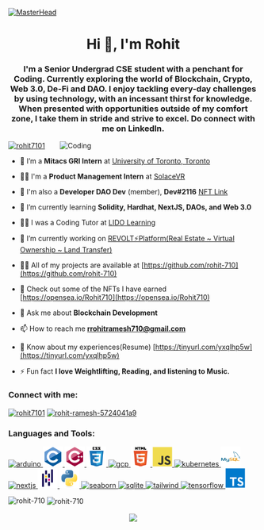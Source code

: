 [![MasterHead](https://cdnb.artstation.com/p/assets/images/images/018/831/079/original/camille-unknown-bird-city-ok.gif)](https://github.com/rohit-710)
<h1 align="center">Hi 👋, I'm Rohit</h1>
<h3 align="center">I'm a Senior Undergrad CSE student with a penchant for Coding. Currently exploring the world of Blockchain, Crypto, Web 3.0, De-Fi and DAO. I enjoy tackling every-day challenges by using technology, with an incessant thirst for knowledge. When presented with opportunities outside of my comfort zone, I take them in stride and strive to excel. Do connect with me on LinkedIn.</h3>
<img align="right" alt="Coding" width="400" src="https://i.pinimg.com/originals/f5/5b/0f/f55b0f3e0d9b878ed9192b8358fd1480.gif">
<p align="left"> <a href="https://twitter.com/rohit7101" target="blank"><img src="https://img.shields.io/twitter/follow/rohit7101?logo=twitter&style=for-the-badge" alt="rohit7101" /></a> </p>

- 🔭 I’m a **Mitacs GRI Intern** at [University of Toronto, Toronto](https://www.mitacs.ca/en/programs/globalink/globalink-research-internship)

- 👨‍💼 I'm a **Product Management Intern** at [SolaceVR](https://www.linkedin.com/company/solacevr/)

- 🚀 I'm also a **Developer DAO Dev** (member), **Dev#2116** [NFT Link](https://opensea.io/assets/ethereum/0x25ed58c027921e14d86380ea2646e3a1b5c55a8b/2116)

- 🌱 I’m currently learning **Solidity, Hardhat, NextJS, DAOs, and Web 3.0**

- 👨‍🏫 I was a Coding Tutor at [LIDO Learning](https://www.lidolearning.com/)

- 🤝 I’m currently working on [REVOLT⚡Platform(Real Estate ~ Virtual Ownership ~ Land Transfer)](https://revolt-beryl.vercel.app/)

- 👨‍💻 All of my projects are available at [https://github.com/rohit-710](https://github.com/rohit-710)

- 🚀 Check out some of the NFTs I have earned [https://opensea.io/Rohit710](https://opensea.io/Rohit710)

- 💬 Ask me about **Blockchain Development**

- 📫 How to reach me **rrohitramesh710@gmail.com**

- 📄 Know about my experiences(Resume) [https://tinyurl.com/yxqlhp5w](https://tinyurl.com/yxqlhp5w)

- ⚡ Fun fact **I love Weightlifting, Reading, and listening to Music.**

<h3 align="left">Connect with me:</h3>
<p align="left">
<a href="https://twitter.com/rohit7101" target="blank"><img align="center" src="https://raw.githubusercontent.com/rahuldkjain/github-profile-readme-generator/master/src/images/icons/Social/twitter.svg" alt="rohit7101" height="30" width="40" /></a>
<a href="https://linkedin.com/in/rohit-ramesh-5724041a9" target="blank"><img align="center" src="https://raw.githubusercontent.com/rahuldkjain/github-profile-readme-generator/master/src/images/icons/Social/linked-in-alt.svg" alt="rohit-ramesh-5724041a9" height="30" width="40" /></a>
</p>

<h3 align="left">Languages and Tools:</h3>
<p align="left"> <a href="https://www.arduino.cc/" target="_blank" rel="noreferrer"> <img src="https://cdn.worldvectorlogo.com/logos/arduino-1.svg" alt="arduino" width="40" height="40"/> </a> <a href="https://www.cprogramming.com/" target="_blank" rel="noreferrer"> <img src="https://raw.githubusercontent.com/devicons/devicon/master/icons/c/c-original.svg" alt="c" width="40" height="40"/> </a> <a href="https://www.w3schools.com/cpp/" target="_blank" rel="noreferrer"> <img src="https://raw.githubusercontent.com/devicons/devicon/master/icons/cplusplus/cplusplus-original.svg" alt="cplusplus" width="40" height="40"/> </a> <a href="https://www.w3schools.com/css/" target="_blank" rel="noreferrer"> <img src="https://raw.githubusercontent.com/devicons/devicon/master/icons/css3/css3-original-wordmark.svg" alt="css3" width="40" height="40"/> </a> <a href="https://cloud.google.com" target="_blank" rel="noreferrer"> <img src="https://www.vectorlogo.zone/logos/google_cloud/google_cloud-icon.svg" alt="gcp" width="40" height="40"/> </a> <a href="https://www.w3.org/html/" target="_blank" rel="noreferrer"> <img src="https://raw.githubusercontent.com/devicons/devicon/master/icons/html5/html5-original-wordmark.svg" alt="html5" width="40" height="40"/> </a> <a href="https://developer.mozilla.org/en-US/docs/Web/JavaScript" target="_blank" rel="noreferrer"> <img src="https://raw.githubusercontent.com/devicons/devicon/master/icons/javascript/javascript-original.svg" alt="javascript" width="40" height="40"/> </a> <a href="https://kubernetes.io" target="_blank" rel="noreferrer"> <img src="https://www.vectorlogo.zone/logos/kubernetes/kubernetes-icon.svg" alt="kubernetes" width="40" height="40"/> </a> <a href="https://www.mysql.com/" target="_blank" rel="noreferrer"> <img src="https://raw.githubusercontent.com/devicons/devicon/master/icons/mysql/mysql-original-wordmark.svg" alt="mysql" width="40" height="40"/> </a> <a href="https://nextjs.org/" target="_blank" rel="noreferrer"> <img src="https://cdn.worldvectorlogo.com/logos/nextjs-2.svg" alt="nextjs" width="40" height="40"/> </a> <a href="https://pandas.pydata.org/" target="_blank" rel="noreferrer"> <img src="https://raw.githubusercontent.com/devicons/devicon/2ae2a900d2f041da66e950e4d48052658d850630/icons/pandas/pandas-original.svg" alt="pandas" width="40" height="40"/> </a> <a href="https://www.python.org" target="_blank" rel="noreferrer"> <img src="https://raw.githubusercontent.com/devicons/devicon/master/icons/python/python-original.svg" alt="python" width="40" height="40"/> </a> <a href="https://seaborn.pydata.org/" target="_blank" rel="noreferrer"> <img src="https://seaborn.pydata.org/_images/logo-mark-lightbg.svg" alt="seaborn" width="40" height="40"/> </a> <a href="https://www.sqlite.org/" target="_blank" rel="noreferrer"> <img src="https://www.vectorlogo.zone/logos/sqlite/sqlite-icon.svg" alt="sqlite" width="40" height="40"/> </a> <a href="https://tailwindcss.com/" target="_blank" rel="noreferrer"> <img src="https://www.vectorlogo.zone/logos/tailwindcss/tailwindcss-icon.svg" alt="tailwind" width="40" height="40"/> </a> <a href="https://www.tensorflow.org" target="_blank" rel="noreferrer"> <img src="https://www.vectorlogo.zone/logos/tensorflow/tensorflow-icon.svg" alt="tensorflow" width="40" height="40"/> </a> <a href="https://www.typescriptlang.org/" target="_blank" rel="noreferrer"> <img src="https://raw.githubusercontent.com/devicons/devicon/master/icons/typescript/typescript-original.svg" alt="typescript" width="40" height="40"/> </a> </p>

<p><img align="left" src="https://github-readme-stats.vercel.app/api/top-langs?username=rohit-710&show_icons=true&locale=en&layout=compact" alt="rohit-710" /></p>

<p>&nbsp;<img align="center" src="https://github-readme-stats.vercel.app/api?username=rohit-710&show_icons=true&locale=en" alt="rohit-710" /></p>

<div align=center>
  <img align = center src=https://metrics.lecoq.io/rohit-710?template=classic&base.header=0&base.community=0&base.repositories=0&isocalendar=1&languages=1&stars=1&isocalendar.duration=half-year&languages.limit=8&languages.threshold=0%25&languages.colors=github&languages.sections=most-used&languages.indepth=false&languages.analysis.timeout=15&languages.categories=markup%2C%20programming&languages.recent.categories=markup%2C%20programming&languages.recent.load=300&languages.recent.days=14&stars.limit=4&config.timezone=Asia%2FCalcutta&config.display=columns
</div>

